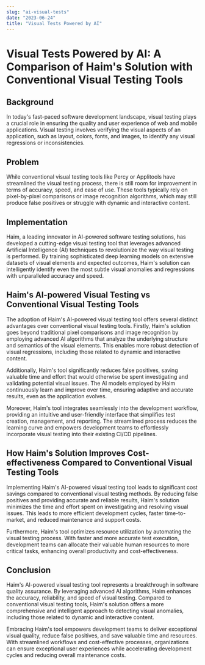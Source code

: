 ```yaml
---
slug: "ai-visual-tests"
date: "2023-06-24"
title: "Visual Tests Powered by AI"
---
```


# Visual Tests Powered by AI: A Comparison of Haim's Solution with Conventional Visual Testing Tools

## Background

In today's fast-paced software development landscape, visual testing plays a crucial role in ensuring the quality and user experience of web and mobile applications. Visual testing involves verifying the visual aspects of an application, such as layout, colors, fonts, and images, to identify any visual regressions or inconsistencies.

## Problem

While conventional visual testing tools like Percy or Applitools have streamlined the visual testing process, there is still room for improvement in terms of accuracy, speed, and ease of use. These tools typically rely on pixel-by-pixel comparisons or image recognition algorithms, which may still produce false positives or struggle with dynamic and interactive content.

## Implementation

Haim, a leading innovator in AI-powered software testing solutions, has developed a cutting-edge visual testing tool that leverages advanced Artificial Intelligence (AI) techniques to revolutionize the way visual testing is performed. By training sophisticated deep learning models on extensive datasets of visual elements and expected outcomes, Haim's solution can intelligently identify even the most subtle visual anomalies and regressions with unparalleled accuracy and speed.

## Haim's AI-powered Visual Testing vs Conventional Visual Testing Tools

The adoption of Haim's AI-powered visual testing tool offers several distinct advantages over conventional visual testing tools. Firstly, Haim's solution goes beyond traditional pixel comparisons and image recognition by employing advanced AI algorithms that analyze the underlying structure and semantics of the visual elements. This enables more robust detection of visual regressions, including those related to dynamic and interactive content.

Additionally, Haim's tool significantly reduces false positives, saving valuable time and effort that would otherwise be spent investigating and validating potential visual issues. The AI models employed by Haim continuously learn and improve over time, ensuring adaptive and accurate results, even as the application evolves.

Moreover, Haim's tool integrates seamlessly into the development workflow, providing an intuitive and user-friendly interface that simplifies test creation, management, and reporting. The streamlined process reduces the learning curve and empowers development teams to effortlessly incorporate visual testing into their existing CI/CD pipelines.

## How Haim's Solution Improves Cost-effectiveness Compared to Conventional Visual Testing Tools

Implementing Haim's AI-powered visual testing tool leads to significant cost savings compared to conventional visual testing methods. By reducing false positives and providing accurate and reliable results, Haim's solution minimizes the time and effort spent on investigating and resolving visual issues. This leads to more efficient development cycles, faster time-to-market, and reduced maintenance and support costs.

Furthermore, Haim's tool optimizes resource utilization by automating the visual testing process. With faster and more accurate test execution, development teams can allocate their valuable human resources to more critical tasks, enhancing overall productivity and cost-effectiveness.

## Conclusion

Haim's AI-powered visual testing tool represents a breakthrough in software quality assurance. By leveraging advanced AI algorithms, Haim enhances the accuracy, reliability, and speed of visual testing. Compared to conventional visual testing tools, Haim's solution offers a more comprehensive and intelligent approach to detecting visual anomalies, including those related to dynamic and interactive content.

Embracing Haim's tool empowers development teams to deliver exceptional visual quality, reduce false positives, and save valuable time and resources. With streamlined workflows and cost-effective processes, organizations can ensure exceptional user experiences while accelerating development cycles and reducing overall maintenance costs.
